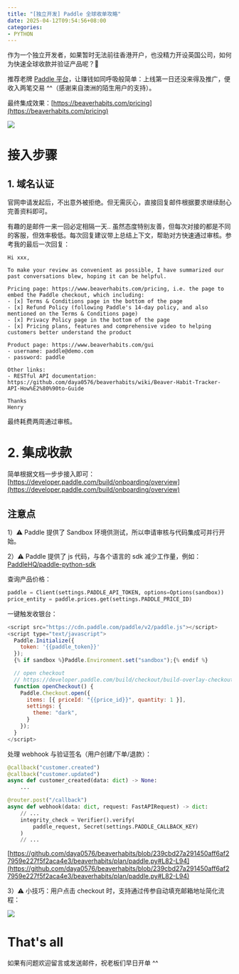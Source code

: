 ```yaml
---
title: "[独立开发] Paddle 全球收单攻略"
date: 2025-04-12T09:54:56+08:00
categories:
- PYTHON
---
```


作为一个独立开发者，如果暂时无法前往香港开户，也没精力开设英国公司，如何为快速全球收款并验证产品呢？🤔

推荐老牌 [Paddle 平台](https://www.paddle.com/solutions/saas-billing)，让赚钱如同呼吸般简单：上线第一日还没来得及推广，便收入两笔交易 ^^（感谢来自澳洲的陌生用户的支持）。

最终集成效果：[https://beaverhabits.com/pricing](https://beaverhabits.com/pricing)

![](/images/blog/global/17444232133603.jpg)

# 接入步骤

## 1. 域名认证
官网申请发起后，不出意外被拒绝。但无需灰心，直接回复邮件根据要求继续耐心完善资料即可。

有趣的是邮件一来一回必定相隔一天.. 虽然态度特别友善，但每次对接的都是不同的客服，但效率极低。每次回复建议带上总结上下文，帮助对方快速通过审核。参考我的最后一次回复：
```
Hi xxx,

To make your review as convenient as possible, I have summarized our past conversations blew, hoping it can be helpful.

Pricing page: https://www.beaverhabits.com/pricing, i.e. the page to embed the Paddle checkout, which including:
- [x] Terms & Conditions page in the bottom of the page
- [x] Refund Policy (following Paddle's 14-day policy, and also mentioned on the Terms & Conditions page)
- [x] Privacy Policy page in the bottom of the page
- [x] Pricing plans, features and comprehensive video to helping customers better understand the product

Product page: https://www.beaverhabits.com/gui
- username: paddle@demo.com
- password: paddle

Other links:
- RESTful API documentation: https://github.com/daya0576/beaverhabits/wiki/Beaver-Habit-Tracker-API-How%E2%80%90to-Guide

Thanks
Henry
```

最终耗费两周通过审核。

# 2. 集成收款

简单根据文档一步步接入即可：[https://developer.paddle.com/build/onboarding/overview](https://developer.paddle.com/build/onboarding/overview)

## 注意点

1）⚠️ Paddle 提供了 Sandbox 环境供测试，所以申请审核与代码集成可并行开始。

2）⚠️ Paddle 提供了 js 代码，与各个语言的 sdk 减少工作量，例如：[PaddleHQ/paddle-python-sdk](https://github.com/PaddleHQ/paddle-python-sdk)

查询产品价格：
```python
paddle = Client(settings.PADDLE_API_TOKEN, options=Options(sandbox))
price_entity = paddle.prices.get(settings.PADDLE_PRICE_ID)
```

一键触发收银台：
```js
<script src="https://cdn.paddle.com/paddle/v2/paddle.js"></script>
<script type="text/javascript">
  Paddle.Initialize({ 
    token: '{{paddle_token}}' 
  });
  {% if sandbox %}Paddle.Environment.set("sandbox");{% endif %}

  // open checkout
  // https://developer.paddle.com/build/checkout/build-overlay-checkout
  function openCheckout() {
    Paddle.Checkout.open({
      items: [{ priceId: "{{price_id}}", quantity: 1 }],
      settings: {
        theme: "dark",
      }
    });
  }
</script>
```

处理 webhook 与验证签名（用户创建/下单/退款）：
```python
@callback("customer.created")
@callback("customer.updated")
async def customer_created(data: dict) -> None:
    ...

@router.post("/callback")
async def webhook(data: dict, request: FastAPIRequest) -> dict:
    // ...
    integrity_check = Verifier().verify(
        paddle_request, Secret(settings.PADDLE_CALLBACK_KEY)
    )
    // ...
```
[https://github.com/daya0576/beaverhabits/blob/239cbd27a291450aff6af27959e227f5f2aca4e3/beaverhabits/plan/paddle.py#L82-L94](https://github.com/daya0576/beaverhabits/blob/239cbd27a291450aff6af27959e227f5f2aca4e3/beaverhabits/plan/paddle.py#L82-L94)

3）⚠️ 小技巧：用户点击 checkout 时，支持通过传参自动填充邮箱地址简化流程：

![](/images/blog/global/17444269330291.jpg)

# That's all
如果有问题欢迎留言或发送邮件，祝老板们早日开单 ^^ 